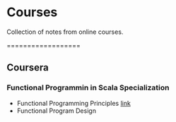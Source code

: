 # Courses
Collection of notes from online courses.

==================
## Coursera
### Functional Programmin in Scala Specialization
* Functional Programming Principles [link](https://github.com/langkilde/courses/tree/master/coursera/functional_programming_specialization/functional_program_design)
* Functional Program Design 

